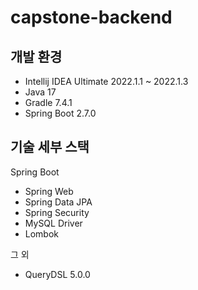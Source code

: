 # capstone-backend


## 개발 환경

* Intellij IDEA Ultimate 2022.1.1 ~ 2022.1.3
* Java 17
* Gradle 7.4.1
* Spring Boot 2.7.0




## 기술 세부 스택

Spring Boot
* Spring Web
* Spring Data JPA
* Spring Security
* MySQL Driver
* Lombok

그 외
* QueryDSL 5.0.0

